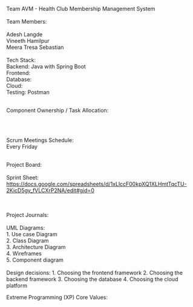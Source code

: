 Team AVM - Health Club Membership Management System
<br />
<br />
Team Members:
<br />
<br />
Adesh Langde
<br />
Vineeth Hamilpur
<br />
Meera Tresa Sebastian
<br />
<br />
Tech Stack:
<br />
Backend: Java with Spring Boot
<br />
Frontend:
<br />
Database:
<br />
Cloud:
<br />
Testing: Postman
<br />
<br />

Component Ownership / Task Allocation:

<br />
<br />

Scrum Meetings Schedule:
<br />
Every Friday
<br />
<br />

Project Board:
<br />
<br />
Sprint Sheet:
<br />
https://docs.google.com/spreadsheets/d/1xLlccF00kpXQ1XLHmtTqcTU-2KicD5gy_fVLCXrP2NA/edit#gid=0

<br />
<br />
Project Journals:
<br />
<br />
UML Diagrams:
<br />
1. Use case Diagram
<br />
2. Class Diagram
<br />
3. Architecture Diagram
<br />
4. Wireframes
<br />
5. Component diagram
<br />
<br />
Design decisions:
1. Choosing the frontend framework
2. Choosing the backend framework
3. Choosing the database
4. Choosing the cloud platform

Extreme Programming (XP) Core Values:

